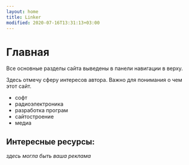```yaml
---
layout: home
title: Linker
modified: 2020-07-16T13:31:13+03:00
---
```


#  Главная

Все основные разделы сайта выведены в панели навигации  в верху.

Здесь отмечу сферу интересов автора. Важно для понимания о чем этот сайт.
* софт
* радиоэлектроника
* разработка програм
* сайтостроение
* медиа


## Интересные ресурсы:
_здесь могла быть ваша реклама_